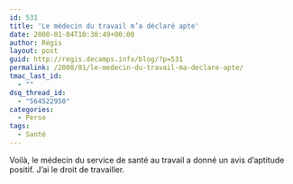 ```yaml
---
id: 531
title: 'Le médecin du travail m’a déclaré apte'
date: 2008-01-04T10:30:49+00:00
author: Régis
layout: post
guid: http://regis.decamps.info/blog/?p=531
permalink: /2008/01/le-medecin-du-travail-ma-declare-apte/
tmac_last_id:
  - ""
dsq_thread_id:
  - "564522950"
categories:
  - Perso
tags:
  - Santé
---
```

Voilà, le médecin du service de santé au travail a donné un avis d’aptitude positif. J’ai le droit de travailler.

